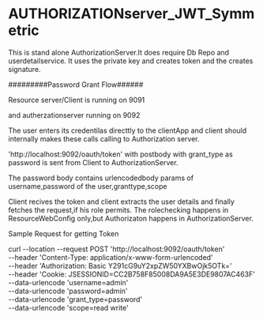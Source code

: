 # AUTHORIZATIONserver_JWT_Symmetric

This is stand alone AuthorizationServer.It does require Db Repo and userdetailservice.
It uses the private key and creates token and the creates signature.



#########Password Grant Flow######


Resource server/Client is running on 9091

and autherzationserver running on 9092

The user enters its credentilas directtly to the clientApp and client should internally makes these calls calling to Authorization server.

'http://localhost:9092/oauth/token' with postbody with grant_type as password is sent from Client to AuthorizationServer.

The password body contains urlencodedbody params of username,password of the user,granttype,scope

Client recives the token and client extracts the user details and finally fetches the request,if his role permits.
The rolechecking happens in ResourceWebConfig only,but Authorizaton happens in AuthorizationServer.


Sample Request for getting Token

curl --location --request POST 'http://localhost:9092/oauth/token' \
--header 'Content-Type: application/x-www-form-urlencoded' \
--header 'Authorization: Basic Y291cG9uY2xpZW50YXBwOjk5OTk=' \
--header 'Cookie: JSESSIONID=CC2B758F85008DA9A5E3DE9807AC463F' \
--data-urlencode 'username=admin' \
--data-urlencode 'password=admin' \
--data-urlencode 'grant_type=password' \
--data-urlencode 'scope=read write'

